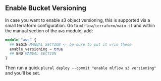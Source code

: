 ## Enable Bucket Versioning

In case you want to enable s3 object versioning, this is supported via a small terraform configuration.  Go to `mlflow/terraform/main.tf` and within the manual section of the `aws` module, add:

```tf
module "aws" {
  ## BEGIN MANUAL SECTION <- be sure to put it w/in these
  enable_versioning = true
  ## END MANUAL SECTION
}
```

Then run a quick `plural deploy --commit "enable mlflow s3 versioning"` and you'll be set.